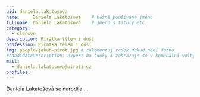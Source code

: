 ```yaml
---
uid: daniela.lakatosova
name:     Daniela Lakatošová  	# běžně používáné jméno
fullname: Daniela Lakatošová  	# jméno s tituly etc.
category:
  - clenove
description: Pirátka tělem i duší
profession: Pirátka tělem i duší
img: people/jakub-pirat.jpg # zakomentuj radek dokud není fotka
#candidateDescription: expert na skoky # zobrazuje se v komunalni-volby
mail:
  - daniela.lakatosova@pirati.cz
profiles:
---
```


Daniela Lakatošová se narodila ...

